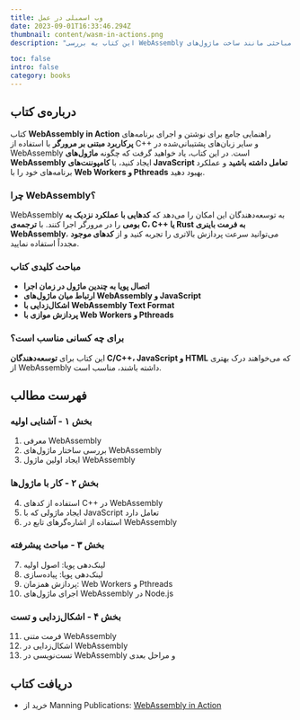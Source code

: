 ```yaml
---
title: وب اسمبلی در عمل
date: 2023-09-01T16:33:46.294Z
thumbnail: content/wasm-in-actions.png
description: "این کتاب به بررسی WebAssembly پرداخته و راهنمایی جامع برای توسعه‌دهندگانی است که می‌خواهند برنامه‌های پرکاربرد مبتنی بر مرورگر را با عملکرد بالا ایجاد کنند. این کتاب شامل مباحثی مانند ساخت ماژول‌های WebAssembly، تعامل با JavaScript، و بهینه‌سازی عملکرد با Web Workers و Pthreads است."

toc: false
intro: false
category: books
---
```


## درباره‌ی کتاب

کتاب **WebAssembly in Action** راهنمایی جامع برای نوشتن و اجرای برنامه‌های **پرکاربرد مبتنی بر مرورگر** با استفاده از C++ و سایر زبان‌های پشتیبانی‌شده در WebAssembly است. در این کتاب، یاد خواهید گرفت که چگونه **ماژول‌های WebAssembly** ایجاد کنید، با **کامپوننت‌های JavaScript تعامل داشته باشید** و عملکرد برنامه‌های خود را با **Web Workers و Pthreads** بهبود دهید.

### چرا WebAssembly؟

WebAssembly به توسعه‌دهندگان این امکان را می‌دهد که **کدهایی با عملکرد نزدیک به بومی** را در مرورگر اجرا کنند. با **ترجمه‌ی C، C++ یا Rust به فرمت باینری WebAssembly**، می‌توانید سرعت پردازش بالاتری را تجربه کنید و از **کدهای موجود** مجدداً استفاده نمایید.

### مباحث کلیدی کتاب

- **اتصال پویا به چندین ماژول در زمان اجرا**
- **ارتباط میان ماژول‌های WebAssembly و JavaScript**
- **اشکال‌زدایی با WebAssembly Text Format**
- **پردازش موازی با Web Workers و Pthreads**

### برای چه کسانی مناسب است؟

این کتاب برای **توسعه‌دهندگان C/C++، JavaScript و HTML** که می‌خواهند درک بهتری از WebAssembly داشته باشند، مناسب است.

## فهرست مطالب

### بخش ۱ - آشنایی اولیه

1. معرفی WebAssembly
2. بررسی ساختار ماژول‌های WebAssembly
3. ایجاد اولین ماژول WebAssembly

### بخش ۲ - کار با ماژول‌ها

4. استفاده از کدهای C++ در WebAssembly
5. ایجاد ماژولی که با JavaScript تعامل دارد
6. استفاده از اشاره‌گرهای تابع در WebAssembly

### بخش ۳ - مباحث پیشرفته

7. لینک‌دهی پویا: اصول اولیه
8. لینک‌دهی پویا: پیاده‌سازی
9. پردازش همزمان: Web Workers و Pthreads
10. اجرای ماژول‌های WebAssembly در Node.js

### بخش ۴ - اشکال‌زدایی و تست

11. فرمت متنی WebAssembly
12. اشکال‌زدایی در WebAssembly
13. تست‌نویسی در WebAssembly و مراحل بعدی

## دریافت کتاب

- خرید از Manning Publications: [WebAssembly in Action](https://www.manning.com/books/webassembly-in-action)
